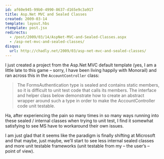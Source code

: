 ```yaml
---
id: af60e945-99b0-4990-8637-d165e9c3a917
title: Asp.Net MVC and Sealed Classes
created: 2009-03-14
template: layout.hbs
rtemplate: post.jsx
redirects:
  - /post/2009/03/14/AspNet-MVC-and-Sealed-Classes.aspx
  - /asp-net-mvc-and-sealed-classes/
disqus:
  url: http://chadly.net/2009/03/asp-net-mvc-and-sealed-classes/
---
```


I just created a project from the Asp.Net MVC default template (yes, I am a little late to this game – sorry, I have been living happily with Monorail) and ran across this in the `AccountController` class:

> The FormsAuthentication type is sealed and contains static members, so it is difficult to unit test code that calls its members. The interface and helper class below demonstrate how to create an abstract wrapper around such a type in order to make the AccountController code unit testable.

Ha, after experiencing the pain so many times in so many ways running into these sealed / internal classes when trying to unit test, I find it somewhat satisfying to see MS have to workaround their own issues.

I am just glad that it seems like the paradigm is finally shifting at Microsoft and that maybe, just maybe, we’ll start to see less internal sealed classes and more unit testable frameworks (unit testable from my – the user’s – point of view).